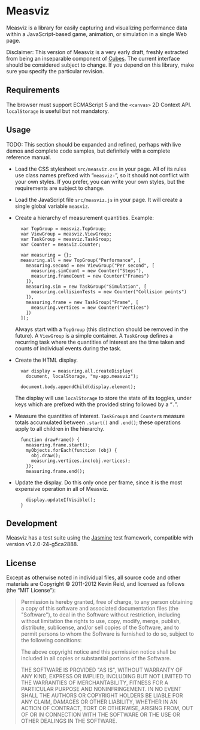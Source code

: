 Measviz
=======

Measviz is a library for easily capturing and visualizing performance data within a JavaScript-based game, animation, or simulation in a single Web page.

Disclaimer: This version of Measviz is a very early draft, freshly extracted from being an inseparable component of [Cubes](https://github.com/kpreid/cubes). The current interface should be considered subject to change. If you depend on this library, make sure you specify the particular revision.

Requirements
------------

The browser must support ECMAScript 5 and the `<canvas>` 2D Context API. `localStorage` is useful but not mandatory.

Usage
-----

TODO: This section should be expanded and refined, perhaps with live demos and complete code samples, but definitely with a complete reference manual.

* Load the CSS stylesheet `src/measviz.css` in your page. All of its rules use class names prefixed with “`measviz-`”, so it should not conflict with your own styles. If you prefer, you can write your own styles, but the requirements are subject to change.

* Load the JavaScript file `src/measviz.js` in your page. It will create a single global variable `measviz`.

* Create a hierarchy of measurement quantities. Example:

        var TopGroup = measviz.TopGroup;
        var ViewGroup = measviz.ViewGroup;
        var TaskGroup = measviz.TaskGroup;
        var Counter = measviz.Counter;
        
        var measuring = {};
        measuring.all = new TopGroup("Performance", [
          measuring.second = new ViewGroup("Per second", [
            measuring.simCount = new Counter("Steps"),
            measuring.frameCount = new Counter("Frames")
          ]),
          measuring.sim = new TaskGroup("Simulation", [
            measuring.collisionTests = new Counter("Collision points")
          ]),
          measuring.frame = new TaskGroup("Frame", [
            measuring.vertices = new Counter("Vertices")
          ])
        ]);
  Always start with a `TopGroup` (this distinction should be removed in the future). A `ViewGroup` is a simple container. A `TaskGroup` defines a recurring task where the quantities of interest are the time taken and counts of individual events during the task.

* Create the HTML display.

        var display = measuring.all.createDisplay(
          document, localStorage, "my-app.measviz");
        
        document.body.appendChild(display.element);
  
  The display will use `localStorage` to store the state of its toggles, under keys which are prefixed with the provided string followed by a “`.`”.

* Measure the quantities of interest. `TaskGroup`s and `Counter`s measure totals accumulated between `.start()` and `.end()`; these operations apply to all children in the hierarchy.

        function drawFrame() {
          measuring.frame.start();
          myObjects.forEach(function (obj) {
            obj.draw();
            measuring.vertices.inc(obj.vertices);
          });
          measuring.frame.end();

* Update the display. Do this only once per frame, since it is the most expensive operation in all of Measviz.

          display.updateIfVisible();
        }

Development
-----------

Measviz has a test suite using the [Jasmine](https://github.com/pivotal/jasmine) test framework, compatible with version v1.2.0-24-g5ca2888.

License
-------

Except as otherwise noted in individual files, all source code and other materials are Copyright © 2011-2012 Kevin Reid, and licensed as follows (the “MIT License”):

> Permission is hereby granted, free of charge, to any person obtaining a copy of this software and associated documentation files (the "Software"), to deal in the Software without restriction, including without limitation the rights to use, copy, modify, merge, publish, distribute, sublicense, and/or sell copies of the Software, and to permit persons to whom the Software is furnished to do so, subject to the following conditions:
> 
> The above copyright notice and this permission notice shall be included in all copies or substantial portions of the Software.
> 
> THE SOFTWARE IS PROVIDED "AS IS", WITHOUT WARRANTY OF ANY KIND, EXPRESS OR IMPLIED, INCLUDING BUT NOT LIMITED TO THE WARRANTIES OF MERCHANTABILITY, FITNESS FOR A PARTICULAR PURPOSE AND NONINFRINGEMENT. IN NO EVENT SHALL THE AUTHORS OR COPYRIGHT HOLDERS BE LIABLE FOR ANY CLAIM, DAMAGES OR OTHER LIABILITY, WHETHER IN AN ACTION OF CONTRACT, TORT OR OTHERWISE, ARISING FROM, OUT OF OR IN CONNECTION WITH THE SOFTWARE OR THE USE OR OTHER DEALINGS IN THE SOFTWARE.
